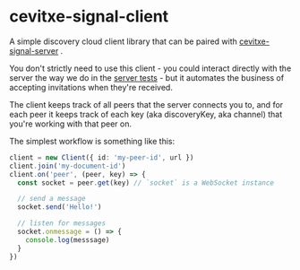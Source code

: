 # cevitxe-signal-client

A simple discovery cloud client library that can be paired with [cevitxe-signal-server] .

You don't strictly need to use this client - you could interact directly with the server the way we
do in the [server tests] - but it automates the business of accepting invitations when they're
received.

The client keeps track of all peers that the server connects you to, and for each peer it keeps
track of each key (aka discoveryKey, aka channel) that you're working with that peer on.

The simplest workflow is something like this:

```ts
client = new Client({ id: 'my-peer-id', url })
client.join('my-document-id')
client.on('peer', (peer, key) => {
  const socket = peer.get(key) // `socket` is a WebSocket instance

  // send a message
  socket.send('Hello!')

  // listen for messages
  socket.onmessage = () => {
    console.log(messsage)
  }
})
```

[cevitxe-signal-server]: https://github.com/devresults/cevitxe/blob/master/packages/cevitxe-signal-server
[server tests]: https://github.com/devresults/cevitxe/blob/master/packages/cevitxe-signal-server/src/Server.test.ts
